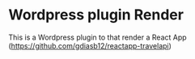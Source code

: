 # Wordpress plugin Render
This is a Wordpress plugin to that render a React App (https://github.com/gdiasb12/reactapp-travelapi)
